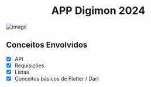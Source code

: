 <h1 align="center">
    APP Digimon 2024
</h1>

![image](https://github.com/user-attachments/assets/74ea2077-92bd-4a2c-94c4-c6f0d613e2f4)

## Conceitos Envolvidos

- [x]  API
- [X]  Requisições
- [X]  Listas
- [X]  Conceitos básicos de Flutter / Dart
